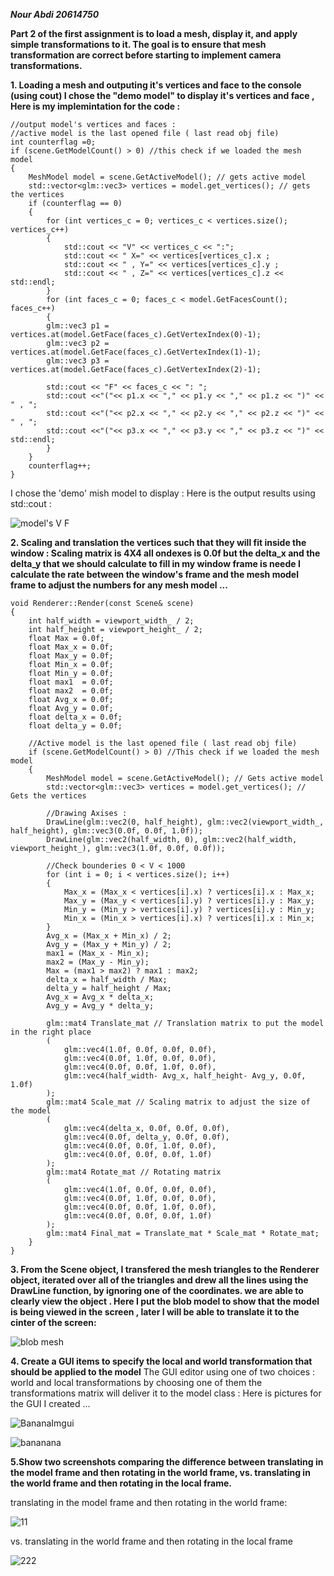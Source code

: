 ***Nour Abdi 20614750***

**Part 2 of the first assignment is to load a mesh, display it, and apply simple transformations
to it. The goal is to ensure that mesh transformation are correct before starting to implement
camera transformations.**

**1. Loading a mesh and outputing it's vertices and face to the console (using cout)
I chose the "demo model" to display it's vertices and face , Here is my implemintation for the code :**
```
//output model's vertices and faces :
//active model is the last opened file ( last read obj file)
int counterflag =0;
if (scene.GetModelCount() > 0) //this check if we loaded the mesh model
{
	MeshModel model = scene.GetActiveModel(); // gets active model 
	std::vector<glm::vec3> vertices = model.get_vertices(); // gets the vertices
	if (counterflag == 0)
	{
		for (int vertices_c = 0; vertices_c < vertices.size(); vertices_c++)
		{
			std::cout << "V" << vertices_c << ":";
			std::cout << " X=" << vertices[vertices_c].x ;
			std::cout << " , Y=" << vertices[vertices_c].y ;
			std::cout << " , Z=" << vertices[vertices_c].z << std::endl;
		}
		for (int faces_c = 0; faces_c < model.GetFacesCount(); faces_c++)
		{
		glm::vec3 p1 = vertices.at(model.GetFace(faces_c).GetVertexIndex(0)-1);
		glm::vec3 p2 = vertices.at(model.GetFace(faces_c).GetVertexIndex(1)-1);
		glm::vec3 p3 = vertices.at(model.GetFace(faces_c).GetVertexIndex(2)-1);

		std::cout << "F" << faces_c << ": ";
		std::cout <<"("<< p1.x << "," << p1.y << "," << p1.z << ")" << " , ";
		std::cout <<"("<< p2.x << "," << p2.y << "," << p2.z << ")" << " , ";
		std::cout <<"("<< p3.x << "," << p3.y << "," << p3.z << ")" << std::endl;
		}
	}
	counterflag++;
}
```
I chose the 'demo' mish model to display : Here is the output results using std::cout :

![model's V F](https://user-images.githubusercontent.com/34486030/98798182-3e6ad000-2416-11eb-8186-52ebd1dd49c9.png)

**2. Scaling and translation the vertices such that they will fit inside the window :
Scaling matrix is 4X4 all ondexes is 0.0f but the delta_x and the delta_y that we should calculate to fill in my window frame is neede
I calculate the rate between the window's frame and the mesh model frame to adjust the numbers for any mesh model ...**
```
void Renderer::Render(const Scene& scene)
{
	int half_width = viewport_width_ / 2;
	int half_height = viewport_height_ / 2;
	float Max = 0.0f;
	float Max_x = 0.0f;
	float Max_y = 0.0f;
	float Min_x = 0.0f;
	float Min_y = 0.0f;
	float max1	= 0.0f;
	float max2	= 0.0f;
	float Avg_x	= 0.0f;
	float Avg_y	= 0.0f;
	float delta_x = 0.0f;
	float delta_y = 0.0f;

	//Active model is the last opened file ( last read obj file)
	if (scene.GetModelCount() > 0) //This check if we loaded the mesh model
	{
		MeshModel model = scene.GetActiveModel(); // Gets active model 
		std::vector<glm::vec3> vertices = model.get_vertices(); // Gets the vertices

		//Drawing Axises :
		DrawLine(glm::vec2(0, half_height), glm::vec2(viewport_width_, half_height), glm::vec3(0.0f, 0.0f, 1.0f));
		DrawLine(glm::vec2(half_width, 0), glm::vec2(half_width, viewport_height_), glm::vec3(1.0f, 0.0f, 0.0f));

		//Check bounderies 0 < V < 1000
		for (int i = 0; i < vertices.size(); i++)
		{
			Max_x = (Max_x < vertices[i].x) ? vertices[i].x : Max_x;
			Max_y = (Max_y < vertices[i].y) ? vertices[i].y : Max_y;
			Min_y = (Min_y > vertices[i].y) ? vertices[i].y : Min_y;
			Min_x = (Min_x > vertices[i].x) ? vertices[i].x : Min_x;
		}
		Avg_x = (Max_x + Min_x) / 2;
		Avg_y = (Max_y + Min_y) / 2;
		max1 = (Max_x - Min_x);
		max2 = (Max_y - Min_y);
		Max = (max1 > max2) ? max1 : max2;
		delta_x = half_width / Max;
		delta_y = half_height / Max;
		Avg_x = Avg_x * delta_x;
		Avg_y = Avg_y * delta_y;

		glm::mat4 Translate_mat // Translation matrix to put the model in the right place
		(
			glm::vec4(1.0f, 0.0f, 0.0f, 0.0f),
			glm::vec4(0.0f, 1.0f, 0.0f, 0.0f),
			glm::vec4(0.0f, 0.0f, 1.0f, 0.0f),
			glm::vec4(half_width- Avg_x, half_height- Avg_y, 0.0f, 1.0f)
		);
		glm::mat4 Scale_mat // Scaling matrix to adjust the size of the model
		(
			glm::vec4(delta_x, 0.0f, 0.0f, 0.0f),
			glm::vec4(0.0f, delta_y, 0.0f, 0.0f),
			glm::vec4(0.0f, 0.0f, 1.0f, 0.0f),
			glm::vec4(0.0f, 0.0f, 0.0f, 1.0f)
		);
		glm::mat4 Rotate_mat // Rotating matrix 
		(
			glm::vec4(1.0f, 0.0f, 0.0f, 0.0f),
			glm::vec4(0.0f, 1.0f, 0.0f, 0.0f),
			glm::vec4(0.0f, 0.0f, 1.0f, 0.0f),
			glm::vec4(0.0f, 0.0f, 0.0f, 1.0f)
		);
		glm::mat4 Final_mat = Translate_mat * Scale_mat * Rotate_mat;
	}
}
```

**3. From the Scene object, I transfered the mesh triangles to the Renderer object, iterated over
all of the triangles and drew all the lines using the DrawLine function, by ignoring one of
the coordinates. we are able to clearly view the object .
Here I put the blob model to show that the model is being viewed in the screen ,
later I will be able to translate it to the cinter of the screen:**

![blob mesh](https://user-images.githubusercontent.com/34486030/98930727-b0f6b100-24e5-11eb-8058-79d404309395.png)

**4. Create a GUI items to specify the local and world transformation that should be applied
to the model**
The GUI editor using one of two choices :
world and local transformations 
by choosing one of them the transformations matrix will deliver it to the model class :
Here is pictures for the GUI I created ...

![BananaImgui](https://user-images.githubusercontent.com/34486030/99217802-94a68d00-27e1-11eb-9617-46d95a06f6a5.png)

![bananana](https://user-images.githubusercontent.com/34486030/99251971-e4ec1200-2816-11eb-99e4-60a0801f472c.png)

**5.Show two screenshots comparing the difference between translating in the model frame and then
rotating in the world frame, vs. translating in the world frame and then rotating in the
local frame.**

translating in the model frame and then rotating in the world frame:

![11](https://user-images.githubusercontent.com/34486030/99251945-d867b980-2816-11eb-87e4-2d72be23c066.png)

vs. translating in the world frame and then rotating in the local frame

![222](https://user-images.githubusercontent.com/34486030/99252029-00571d00-2817-11eb-9be8-b85709e76bb5.png)






